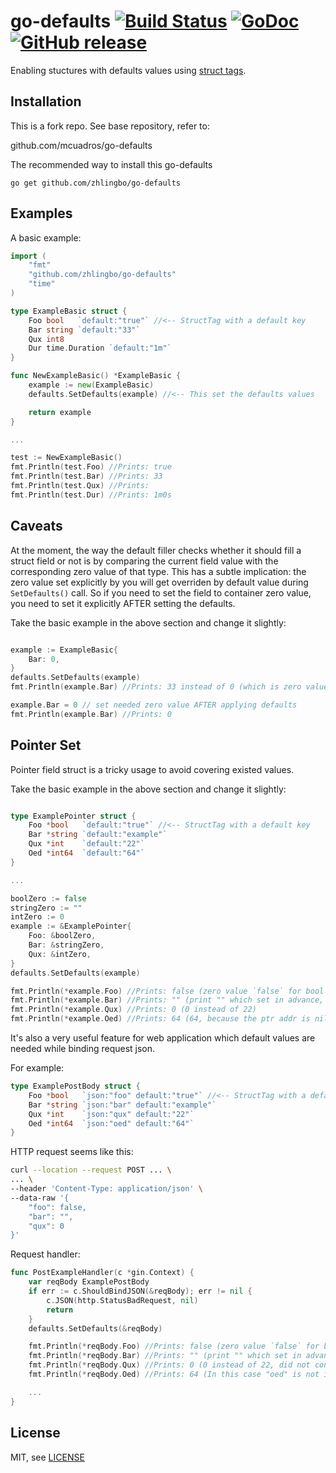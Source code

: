 go-defaults [![Build Status](https://img.shields.io/github/workflow/status/zhlingbo/go-defaults/Test.svg)](https://github.com/zhlingbo/go-defaults/actions) [![GoDoc](http://godoc.org/github.com/zhlingbo/go-defaults?status.png)](https://pkg.go.dev/github.com/zhlingbo/go-defaults) [![GitHub release](https://img.shields.io/github/release/zhlingbo/go-defaults.svg)](https://github.com/zhlingbo/go-defaults/releases)
==============================

Enabling stuctures with defaults values using [struct tags](http://golang.org/pkg/reflect/#StructTag).

Installation
------------

This is a fork repo. See base repository, refer to:

github.com/mcuadros/go-defaults

The recommended way to install this go-defaults

```
go get github.com/zhlingbo/go-defaults
```

Examples
--------

A basic example:

```go
import (
    "fmt"
    "github.com/zhlingbo/go-defaults"
    "time"
)

type ExampleBasic struct {
    Foo bool   `default:"true"` //<-- StructTag with a default key
    Bar string `default:"33"`
    Qux int8
    Dur time.Duration `default:"1m"`
}

func NewExampleBasic() *ExampleBasic {
    example := new(ExampleBasic)
    defaults.SetDefaults(example) //<-- This set the defaults values

    return example
}

...

test := NewExampleBasic()
fmt.Println(test.Foo) //Prints: true
fmt.Println(test.Bar) //Prints: 33
fmt.Println(test.Qux) //Prints:
fmt.Println(test.Dur) //Prints: 1m0s
```

Caveats
-------

At the moment, the way the default filler checks whether it should fill a struct field or not is by comparing the current field value with the corresponding zero value of that type. This has a subtle implication: the zero value set explicitly by you will get overriden by default value during `SetDefaults()` call. So if you need to set the field to container zero value, you need to set it explicitly AFTER setting the defaults.

Take the basic example in the above section and change it slightly:
```go

example := ExampleBasic{
    Bar: 0,
}
defaults.SetDefaults(example)
fmt.Println(example.Bar) //Prints: 33 instead of 0 (which is zero value for int)

example.Bar = 0 // set needed zero value AFTER applying defaults
fmt.Println(example.Bar) //Prints: 0

```

Pointer Set
-------

Pointer field struct is a tricky usage to avoid covering existed values. 

Take the basic example in the above section and change it slightly:
```go

type ExamplePointer struct {
    Foo *bool   `default:"true"` //<-- StructTag with a default key
    Bar *string `default:"example"`
    Qux *int    `default:"22"`
    Oed *int64  `default:"64"`
}

...

boolZero := false
stringZero := ""
intZero := 0
example := &ExamplePointer{
    Foo: &boolZero,
    Bar: &stringZero,
    Qux: &intZero,
}
defaults.SetDefaults(example)

fmt.Println(*example.Foo) //Prints: false (zero value `false` for bool but not for bool ptr)
fmt.Println(*example.Bar) //Prints: "" (print "" which set in advance, not "example" for default)
fmt.Println(*example.Qux) //Prints: 0 (0 instead of 22)
fmt.Println(*example.Oed) //Prints: 64 (64, because the ptr addr is nil when SetDefaults)

```

It's also a very useful feature for web application which default values are needed while binding request json.

For example:
```go
type ExamplePostBody struct {
    Foo *bool   `json:"foo" default:"true"` //<-- StructTag with a default key
    Bar *string `json:"bar" default:"example"`
    Qux *int    `json:"qux" default:"22"`
    Oed *int64  `json:"oed" default:"64"`
}
```

HTTP request seems like this:
```bash
curl --location --request POST ... \
... \
--header 'Content-Type: application/json' \
--data-raw '{
    "foo": false,
    "bar": "",
    "qux": 0
}'
```

Request handler:
```go
func PostExampleHandler(c *gin.Context) {
    var reqBody ExamplePostBody
    if err := c.ShouldBindJSON(&reqBody); err != nil {
        c.JSON(http.StatusBadRequest, nil)
        return
    }
    defaults.SetDefaults(&reqBody)

    fmt.Println(*reqBody.Foo) //Prints: false (zero value `false` for bool but not for bool ptr)
    fmt.Println(*reqBody.Bar) //Prints: "" (print "" which set in advance, not "example" for default)
    fmt.Println(*reqBody.Qux) //Prints: 0 (0 instead of 22, did not confused from whether zero value is in json or not)
    fmt.Println(*reqBody.Oed) //Prints: 64 (In this case "oed" is not in req json, so set default 64)

    ...
}
```

License
-------

MIT, see [LICENSE](LICENSE)
